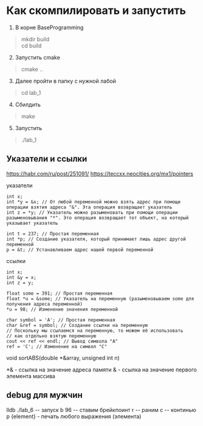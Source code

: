 # Как скомпилировать и запустить

1) В корне BaseProgramming 
> mkdir build  
> cd build
2) Запустить cmake
> cmake ..
3) Далее пройти в папку с нужной лабой 
> cd lab_1
4) Сбилдить
> make
5) Запустить
> ./lab_1

## Указатели и ссылки
https://habr.com/ru/post/251091/
https://teccxx.neocities.org/mx1/pointers

указатели
```
int x;
int *y = &x; // От любой переменной можно взять адрес при помощи операции взятия адреса "&". Эта операция возвращает указатель
int z = *y; // Указатель можно разыменовать при помощи операции разыменовывания "*". Это операция возвращает тот объект, на который указывает указатель
```
```
int t = 237; // Простая переменная
int *p; // Создание указателя, который принимает лишь адрес другой переменной
p = &t; // Устанавливаем адрес нашей первой переменной
```
ссылки
```
int x;
int &y = x;
int z = y;
```
```
float some = 391; // Простая переменная
float *u = &some; // Указатель на переменную (разыменовываем some для получения адреса переменной)
*u = 98; // Изменение значения переменной
```
```
char symbol = 'A'; // Простая переменная
char &ref = symbol; // Создание ссылки на переменную
// Поскольку мы ссылаемся на переменную, то можем её использовать
// как отдельно взятую переменную
cout << ref << endl; // Вывод символа "А"
ref = 'C'; // Изменение на символ "C"
```

void sortABS(double *&array, unsigned int n)

*& - ссылка на значение адреса памяти
& - ссылка на значение первого элемента массива

## debug для мужчин

lldb ./lab_6 -- запуск
b 96 -- ставим брейкпоинт
r -- раним
c -- континью
p {element} - печать любого выражения (элемента)
